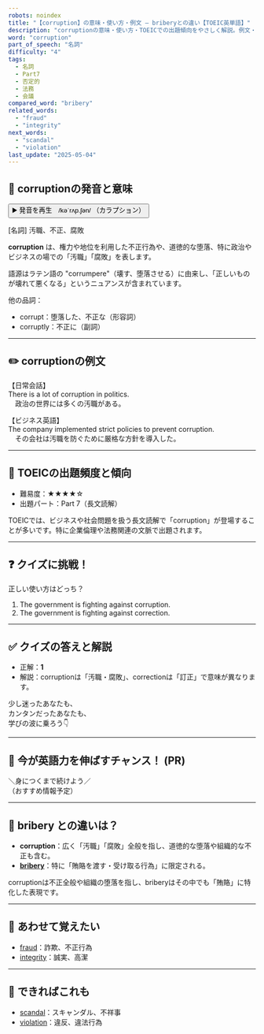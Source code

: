 ```yaml
---
robots: noindex
title: "【corruption】の意味・使い方・例文 ― briberyとの違い【TOEIC英単語】"
description: "corruptionの意味・使い方・TOEICでの出題傾向をやさしく解説。例文・クイズ付きでbriberyとの違いもわかりやすく学べます。"
word: "corruption"
part_of_speech: "名詞"
difficulty: "4"
tags:
  - 名詞
  - Part7
  - 否定的
  - 法務
  - 会議
compared_word: "bribery"
related_words:
  - "fraud"
  - "integrity"
next_words:
  - "scandal"
  - "violation"
last_update: "2025-05-04"
---
```


## 🔰 corruptionの発音と意味

<button class="play-audio" onclick="playTTS('corruption')">
  <span class="play-audio-main">
    ▶️ 発音を再生　/kəˈrʌp.ʃən/
  </span>
  <span class="play-audio-sub">
    （カラプション）
  </span>
</button>

[名詞] 汚職、不正、腐敗

**corruption** は、権力や地位を利用した不正行為や、道徳的な堕落、特に政治やビジネスの場での「汚職」「腐敗」を表します。

語源はラテン語の "corrumpere"（壊す、堕落させる）に由来し、「正しいものが壊れて悪くなる」というニュアンスが含まれています。

他の品詞：  
- corrupt：堕落した、不正な（形容詞）
- corruptly：不正に（副詞）

---

## ✏️ corruptionの例文

【日常会話】  
There is a lot of corruption in politics.  
　政治の世界には多くの汚職がある。

【ビジネス英語】  
The company implemented strict policies to prevent corruption.  
　その会社は汚職を防ぐために厳格な方針を導入した。

---

## 🎯 TOEICの出題頻度と傾向

- 難易度：★★★★☆
- 出題パート：Part 7（長文読解）

TOEICでは、ビジネスや社会問題を扱う長文読解で「corruption」が登場することが多いです。特に企業倫理や法務関連の文脈で出題されます。

---

## ❓ クイズに挑戦！

正しい使い方はどっち？

1. The government is fighting against corruption.  
2. The government is fighting against correction.

---

## ✅ クイズの答えと解説

- 正解：**1**
- 解説：corruptionは「汚職・腐敗」、correctionは「訂正」で意味が異なります。

少し迷ったあなたも、  
カンタンだったあなたも、  
学びの波に乗ろう👇️

---

## 🚀 今が英語力を伸ばすチャンス！ (PR)

<div class="info-center">
＼身につくまで続けよう／<br>  
（おすすめ情報予定）
</div>

---

## 🤔  bribery との違いは？

- **corruption**：広く「汚職」「腐敗」全般を指し、道徳的な堕落や組織的な不正も含む。
- **[bribery](/word/bribery/)**：特に「賄賂を渡す・受け取る行為」に限定される。

corruptionは不正全般や組織の堕落を指し、briberyはその中でも「賄賂」に特化した表現です。

---

## 🧩 あわせて覚えたい

- [fraud](/word/fraud/)：詐欺、不正行為
- [integrity](/word/integrity/)：誠実、高潔

---

## 📖 できればこれも

- [scandal](/word/scandal/)：スキャンダル、不祥事
- [violation](/word/violation/)：違反、違法行為

<!-- cvid: aid01_bid24 -->
